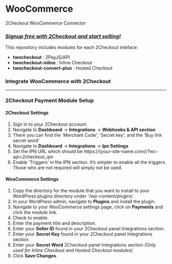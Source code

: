 # WooCommerce
2Checkout WooCommerce Connector

### _[Signup free with 2Checkout and start selling!](https://www.2checkout.com/signup)_

This repository includes modules for each 2Checkout inteface:
* **twocheckout** : 2PayJS/API
* **twocheckout-inline** : Inline Checkout
* **twocheckout-convert-plus** : Hosted Checkout

### Integrate WooCommerce with 2Checkout
----------------------------------------

### 2Checkout Payment Module Setup

#### 2Checkout Settings

1. Sign in to your 2Checkout account.
2. Navigate to **Dashboard** → **Integrations** → **Webhooks & API section**
3. There you can find the 'Merchant Code', 'Secret key', and the 'Buy link secret word'
4. Navigate to **Dashboard** → **Integrations** → **Ipn Settings**
5. Set the IPN URL which should be https://{your-site-name.com}/?wc-api=2checkout_ipn
6. Enable 'Triggers' in the IPN section. It’s simpler to enable all the triggers. Those who are not required will simply not be used.

#### WooCommerce Settings

1. Copy the directory for the module that you want to install to your WordPress plugins directory under '/wp-content/plugins'.
2. In your WordPress admin, navigate to **Plugins** and install the plugin.
3. Navigate to your WooCommerce settings page, click on **Payments** and click the module link.
4. Check to enable.
5. Enter the payment title and description.
6. Enter your **Seller ID** found in your 2Checkout panel Integrations section.
7. Enter your **Secret Key** found in your 2Checkout panel Integrations section.
8. Enter your **Secret Word** 2Checkout panel Integrations section _(Only used for Inline Checkout and Hosted Checkout modules)_
9. Click **Save Changes**.
